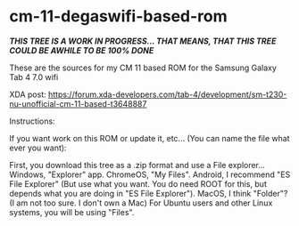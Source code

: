 # cm-11-degaswifi-based-rom


***THIS TREE IS A WORK IN PROGRESS... THAT MEANS, THAT THIS TREE COULD BE AWHILE TO BE 100% DONE***


These are the sources for my CM 11 based ROM for the Samsung Galaxy Tab 4 7.0 wifi


XDA post: https://forum.xda-developers.com/tab-4/development/sm-t230-nu-unofficial-cm-11-based-t3648887



Instructions:



If you want work on this ROM or update it, etc... (You can name the file what ever you want):


First, you download this tree as a .zip format and use a File explorer... Windows, "Explorer" app. ChromeOS, "My Files". Android, I recommend "ES File Explorer" (But use what you want. You do need ROOT for this, but depends what you are doing in "ES File Explorer"). MacOS, I think "Folder"? (I am not too sure. I don't own a Mac) For Ubuntu users and other Linux systems, you will be using "Files". 
